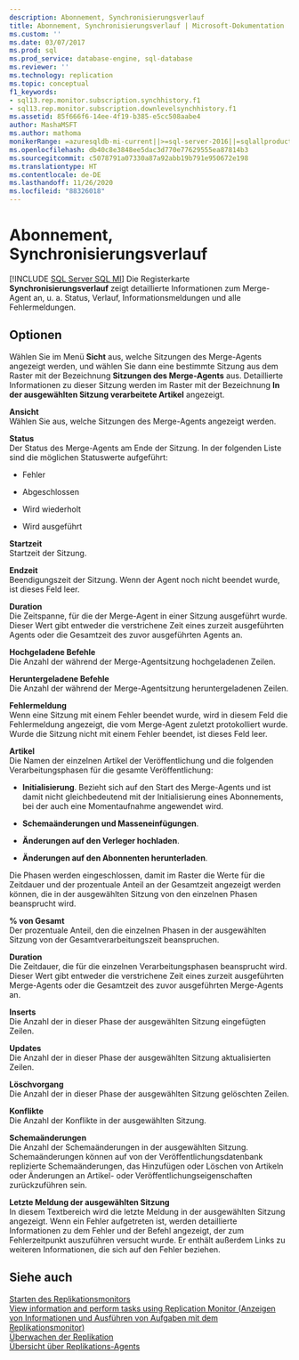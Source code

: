 ```yaml
---
description: Abonnement, Synchronisierungsverlauf
title: Abonnement, Synchronisierungsverlauf | Microsoft-Dokumentation
ms.custom: ''
ms.date: 03/07/2017
ms.prod: sql
ms.prod_service: database-engine, sql-database
ms.reviewer: ''
ms.technology: replication
ms.topic: conceptual
f1_keywords:
- sql13.rep.monitor.subscription.synchhistory.f1
- sql13.rep.monitor.subscription.downlevelsynchhistory.f1
ms.assetid: 85f666f6-14ee-4f19-b385-e5cc508aabe4
author: MashaMSFT
ms.author: mathoma
monikerRange: =azuresqldb-mi-current||>=sql-server-2016||=sqlallproducts-allversions
ms.openlocfilehash: db40c8e3848ee5dac3d770e77629555ea87814b3
ms.sourcegitcommit: c5078791a07330a87a92abb19b791e950672e198
ms.translationtype: HT
ms.contentlocale: de-DE
ms.lasthandoff: 11/26/2020
ms.locfileid: "88326018"
---
```

# <a name="subscription-synchronization-history"></a>Abonnement, Synchronisierungsverlauf
[!INCLUDE [SQL Server SQL MI](../../includes/applies-to-version/sql-asdbmi.md)]
   Die Registerkarte **Synchronisierungsverlauf** zeigt detaillierte Informationen zum Merge-Agent an, u. a. Status, Verlauf, Informationsmeldungen und alle Fehlermeldungen.  
  
## <a name="options"></a>Optionen  
 Wählen Sie im Menü **Sicht** aus, welche Sitzungen des Merge-Agents angezeigt werden, und wählen Sie dann eine bestimmte Sitzung aus dem Raster mit der Bezeichnung **Sitzungen des Merge-Agents** aus. Detaillierte Informationen zu dieser Sitzung werden im Raster mit der Bezeichnung **In der ausgewählten Sitzung verarbeitete Artikel** angezeigt.  
  
 **Ansicht**  
 Wählen Sie aus, welche Sitzungen des Merge-Agents angezeigt werden.  
  
 **Status**  
 Der Status des Merge-Agents am Ende der Sitzung. In der folgenden Liste sind die möglichen Statuswerte aufgeführt:  
  
-   Fehler  
  
-   Abgeschlossen  
  
-   Wird wiederholt  
  
-   Wird ausgeführt  
  
 **Startzeit**  
 Startzeit der Sitzung.  
  
 **Endzeit**  
 Beendigungszeit der Sitzung. Wenn der Agent noch nicht beendet wurde, ist dieses Feld leer.  
  
 **Duration**  
 Die Zeitspanne, für die der Merge-Agent in einer Sitzung ausgeführt wurde. Dieser Wert gibt entweder die verstrichene Zeit eines zurzeit ausgeführten Agents oder die Gesamtzeit des zuvor ausgeführten Agents an.  
  
 **Hochgeladene Befehle**  
 Die Anzahl der während der Merge-Agentsitzung hochgeladenen Zeilen.  
  
 **Heruntergeladene Befehle**  
 Die Anzahl der während der Merge-Agentsitzung heruntergeladenen Zeilen.  
  
 **Fehlermeldung**  
 Wenn eine Sitzung mit einem Fehler beendet wurde, wird in diesem Feld die Fehlermeldung angezeigt, die vom Merge-Agent zuletzt protokolliert wurde. Wurde die Sitzung nicht mit einem Fehler beendet, ist dieses Feld leer.  
  
 **Artikel**  
 Die Namen der einzelnen Artikel der Veröffentlichung und die folgenden Verarbeitungsphasen für die gesamte Veröffentlichung:  
  
-   **Initialisierung**. Bezieht sich auf den Start des Merge-Agents und ist damit nicht gleichbedeutend mit der Initialisierung eines Abonnements, bei der auch eine Momentaufnahme angewendet wird.  
  
-   **Schemaänderungen und Masseneinfügungen**.  
  
-   **Änderungen auf den Verleger hochladen**.  
  
-   **Änderungen auf den Abonnenten herunterladen**.  
  
 Die Phasen werden eingeschlossen, damit im Raster die Werte für die Zeitdauer und der prozentuale Anteil an der Gesamtzeit angezeigt werden können, die in der ausgewählten Sitzung von den einzelnen Phasen beansprucht wird.  
  
 **% von Gesamt**  
 Der prozentuale Anteil, den die einzelnen Phasen in der ausgewählten Sitzung von der Gesamtverarbeitungszeit beanspruchen.  
  
 **Duration**  
 Die Zeitdauer, die für die einzelnen Verarbeitungsphasen beansprucht wird. Dieser Wert gibt entweder die verstrichene Zeit eines zurzeit ausgeführten Merge-Agents oder die Gesamtzeit des zuvor ausgeführten Merge-Agents an.  
  
 **Inserts**  
 Die Anzahl der in dieser Phase der ausgewählten Sitzung eingefügten Zeilen.  
  
 **Updates**  
 Die Anzahl der in dieser Phase der ausgewählten Sitzung aktualisierten Zeilen.  
  
 **Löschvorgang**  
 Die Anzahl der in dieser Phase der ausgewählten Sitzung gelöschten Zeilen.  
  
 **Konflikte**  
 Die Anzahl der Konflikte in der ausgewählten Sitzung.  
  
 **Schemaänderungen**  
 Die Anzahl der Schemaänderungen in der ausgewählten Sitzung. Schemaänderungen können auf von der Veröffentlichungsdatenbank replizierte Schemaänderungen, das Hinzufügen oder Löschen von Artikeln oder Änderungen an Artikel- oder Veröffentlichungseigenschaften zurückzuführen sein.  
  
 **Letzte Meldung der ausgewählten Sitzung**  
 In diesem Textbereich wird die letzte Meldung in der ausgewählten Sitzung angezeigt. Wenn ein Fehler aufgetreten ist, werden detaillierte Informationen zu dem Fehler und der Befehl angezeigt, der zum Fehlerzeitpunkt auszuführen versucht wurde. Er enthält außerdem Links zu weiteren Informationen, die sich auf den Fehler beziehen.  
  
## <a name="see-also"></a>Siehe auch  
 [Starten des Replikationsmonitors](../../relational-databases/replication/monitor/start-the-replication-monitor.md)   
 [View information and perform tasks using Replication Monitor (Anzeigen von Informationen und Ausführen von Aufgaben mit dem Replikationsmonitor)](../../relational-databases/replication/monitor/view-information-and-perform-tasks-replication-monitor.md)   
 [Überwachen der Replikation](../../relational-databases/replication/monitor/monitoring-replication.md)   
 [Übersicht über Replikations-Agents](../../relational-databases/replication/agents/replication-agents-overview.md)  
  
  
